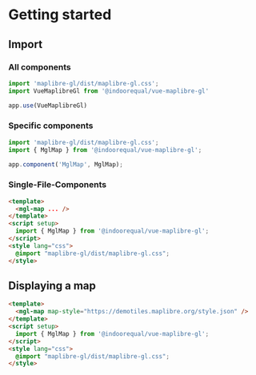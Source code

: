 # Getting started

## Import

### All components

```typescript
import 'maplibre-gl/dist/maplibre-gl.css';
import VueMaplibreGl from '@indoorequal/vue-maplibre-gl'

app.use(VueMaplibreGl)
```

### Specific components

```typescript
import 'maplibre-gl/dist/maplibre-gl.css';
import { MglMap } from '@indoorequal/vue-maplibre-gl';

app.component('MglMap', MglMap);
```

### Single-File-Components

```html
<template>
  <mgl-map ... />
</template>
<script setup>
  import { MglMap } from '@indoorequal/vue-maplibre-gl';
</script>
<style lang="css">
  @import "maplibre-gl/dist/maplibre-gl.css";
</style>
```

## Displaying a map

```html
<template>
  <mgl-map map-style="https://demotiles.maplibre.org/style.json" />
</template>
<script setup>
  import { MglMap } from '@indoorequal/vue-maplibre-gl';
</script>
<style lang="css">
  @import "maplibre-gl/dist/maplibre-gl.css";
</style>
```
